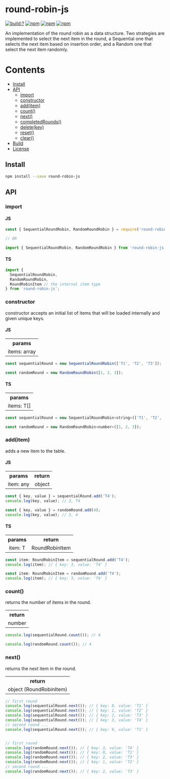 # round-robin-js

[![build:?](https://travis-ci.org/eyas-ranjous/round-robin-js.svg?branch=master)](https://travis-ci.org/eyas-ranjous/round-robin-js) [![npm](https://img.shields.io/npm/v/round-robin-js.svg)](https://www.npmjs.com/package/round-robin-js) [![npm](https://img.shields.io/npm/dm/round-robin-js.svg)](https://www.npmjs.com/package/round-robin-js) [![npm](https://img.shields.io/badge/node-%3E=%206.0-blue.svg)](https://www.npmjs.com/package/round-robin-js)

An implementation of the round robin as a data structure. Two strategies are implemented to select the next item in the round, a Sequential one that selects the next item based on insertion order, and a Random one that select the next item randomly.

# Contents
* [Install](#install)
* [API](#api)
  * [import](#import)
  * [constructor](#constructor)
  * [add(item)](#additem)
  * [count()](#count)
  * [next()](#next)
  * [completedRounds()](#completedrounds)
  * [delete(key)](#deletekey)
  * [reset()](#reset)
  * [clear()](#clear)
 * [Build](#build)
 * [License](#license)

## Install

```sh
npm install --save round-robin-js
```

## API

### import

#### JS

```js
const { SequentialRoundRobin, RandomRoundRobin } = require('round-robin-js');

// OR

import { SequentialRoundRobin, RandomRoundRobin } from 'round-robin-js';
```

#### TS

```js
import {
  SequentialRoundRobin,
  RandomRoundRobin,
  RoundRobinItem // the internal item type
} from 'round-robin-js';
```

### constructor
constructor accepts an initial list of items that will be loaded internally and given unique keys.

#### JS

<table>
  <tr>
    <th align="center">params</th>
  </tr>
  <tr>
    <td align="center">items: array</td>
  </tr>
</table>

```js
const sequentialRound = new SequentialRoundRobin(['T1', 'T2', 'T3']);

const randomRound = new RandomRoundRobin([1, 2, 3]);
```

#### TS

<table>
  <tr>
    <th align="center">params</th>
  </tr>
  <tr>
    <td align="center">items: T[]</td>
  </tr>
</table>

```js
const sequentialRound = new SequentialRoundRobin<string>(['T1', 'T2', 'T3']);

const randomRound = new RandomRoundRobin<number>([1, 2, 3]);
```

### add(item)
adds a new item to the table.

#### JS

<table>
  <tr>
    <th align="center">params</th>
    <th align="center">return</th>
  </tr>
  <tr>
    <td align="center">item: any</td>
    <td align="center">object</td>
  </tr>
</table>

```js
const { key, value } = sequentialRound.add('T4');
console.log(key, value); // 3, T4

const { key, value } = randomRound.add(4);
console.log(key, value); // 3, 4
```

#### TS

<table>
  <tr>
    <th align="center">params</th>
    <th align="center">return</th>
  </tr>
  <tr>
    <td align="center">item: T</td>
    <td align="center">RoundRobinItem</td>
  </tr>
</table>

```js
const item: RoundRobinItem = sequentialRound.add('T4');
console.log(item); // { key: 3, value: 'T4' }

const item: RoundRobinItem = randomRound.add('T4');
console.log(item); // { key: 3, value: 'T4' }
```

### count()
returns the number of items in the round.

<table>
  <tr>
    <th align="center">return</th>
  </tr>
  <tr>
    <td align="center">number</td>
  </tr>
</table>

```js
console.log(sequentialRound.count()); // 4

console.log(randomRound.count()); // 4
```

### next()
returns the next item in the round.

<table>
  <tr>
    <th align="center">return</th>
  </tr>
  <tr>
    <td align="center">object (RoundRobinItem)</td>
  </tr>
</table>

```js
// first round
console.log(sequentialRound.next()); // { key: 0, value: 'T1' }
console.log(sequentialRound.next()); // { key: 1, value: 'T2' }
console.log(sequentialRound.next()); // { key: 2, value: 'T3' }
console.log(sequentialRound.next()); // { key: 3, value: 'T4' }
// second round ...
console.log(sequentialRound.next()); // { key: 0, value: 'T1' }


// first round
console.log(randomRound.next()); // { key: 3, value: 'T4' }
console.log(randomRound.next()); // { key: 0, value: 'T1' }
console.log(randomRound.next()); // { key: 2, value: 'T3' }
console.log(randomRound.next()); // { key: 1, value: 'T2' }
// second round ...
console.log(randomRound.next()); // { key: 2, value: 'T3' }
```